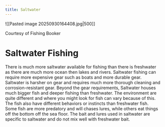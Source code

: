 ```yaml
---
title: Saltwater
---
```

 ![[Pasted image 20250930164408.jpg|500]]

Courtesy of Fishing Booker
# Saltwater Fishing
There is much more saltwater available for fishing than there is freshwater as there are much more ocean then lakes and rivers. Saltwater fishing can require more expensive gear such as boats and more durable gear. Saltwater is harsher on gear and requires much more thorough cleaning and corrosion-resistant gear. Beyond the gear requirements, Saltwater houses much bigger fish and deeper fishing than freshwater. The environment are quite different and where you might look for fish can vary because of this. The fish also have different behaviors or instincts than freshwater fish. Some fish are more predatory and will chases lures, while others eat things off the bottom off the sea floor. The bait and lures used in saltwater are specific to saltwater and do not mix well with freshwater bait.